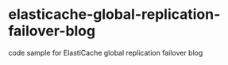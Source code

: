 # elasticache-global-replication-failover-blog
code sample for ElastiCache global replication failover blog
